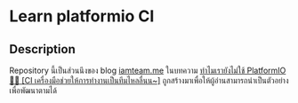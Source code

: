 # Learn platformio CI

## Description
Repository นี้เป็นส่วนนึงของ blog [iamteam.me](https://iamteam.me) ในบทความ [ทำไมเรายังไม่ใช้ PlatformIO 🤔🤔 [CI  เครื่องมือช่วยให้การทำงานเป็นทีมไหลลื่นน~]](https://iamteam.me) ถูกสร้างมาเพื่อให้ผู้อ่านสามารถนำเป็นตัวอย่าง เพื่อพัฒนาตามได้